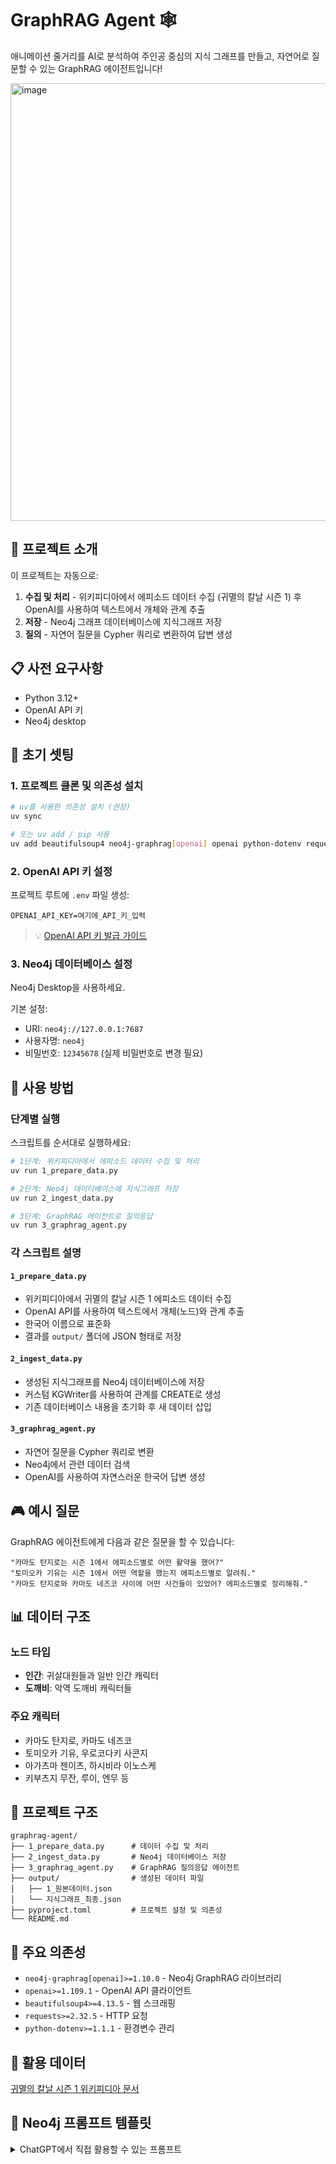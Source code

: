 # GraphRAG Agent 🕸️


애니메이션 줄거리를 AI로 분석하여 주인공 중심의 지식 그래프를 만들고, 자연어로 질문할 수 있는 GraphRAG 에이전트입니다!

<img width="700" alt="image" src="https://github.com/user-attachments/assets/87f784de-25ba-4dcd-a3b4-0ae93824f9ed" />


## 🎯 프로젝트 소개

이 프로젝트는 자동으로:
1. **수집 및 처리** - 위키피디아에서 에피소드 데이터 수집 (귀멸의 칼날 시즌 1) 후 OpenAI를 사용하여 텍스트에서 개체와 관계 추출
2. **저장** - Neo4j 그래프 데이터베이스에 지식그래프 저장
3. **질의** - 자연어 질문을 Cypher 쿼리로 변환하여 답변 생성

## 📋 사전 요구사항

- Python 3.12+
- OpenAI API 키
- Neo4j desktop

## 🚀 초기 셋팅

### 1. 프로젝트 클론 및 의존성 설치

```bash
# uv를 사용한 의존성 설치 (권장)
uv sync

# 또는 uv add / pip 사용
uv add beautifulsoup4 neo4j-graphrag[openai] openai python-dotenv requests

```

### 2. OpenAI API 키 설정

프로젝트 루트에 `.env` 파일 생성:
```env
OPENAI_API_KEY=여기에_API_키_입력
```

> 💡 [OpenAI API 키 발급 가이드](https://github.com/dabidstudio/dabidstudio_guides/blob/main/get-openai-api-key.md)

### 3. Neo4j 데이터베이스 설정

Neo4j Desktop을 사용하세요.

기본 설정:
- URI: `neo4j://127.0.0.1:7687`
- 사용자명: `neo4j`
- 비밀번호: `12345678` (실제 비밀번호로 변경 필요)

## 📖 사용 방법

### 단계별 실행

스크립트를 순서대로 실행하세요:

```bash
# 1단계: 위키피디아에서 에피소드 데이터 수집 및 처리
uv run 1_prepare_data.py

# 2단계: Neo4j 데이터베이스에 지식그래프 저장
uv run 2_ingest_data.py

# 3단계: GraphRAG 에이전트로 질의응답
uv run 3_graphrag_agent.py
```

### 각 스크립트 설명

#### `1_prepare_data.py`
- 위키피디아에서 귀멸의 칼날 시즌 1 에피소드 데이터 수집
- OpenAI API를 사용하여 텍스트에서 개체(노드)와 관계 추출
- 한국어 이름으로 표준화
- 결과를 `output/` 폴더에 JSON 형태로 저장

#### `2_ingest_data.py`
- 생성된 지식그래프를 Neo4j 데이터베이스에 저장
- 커스텀 KGWriter를 사용하여 관계를 CREATE로 생성
- 기존 데이터베이스 내용을 초기화 후 새 데이터 삽입

#### `3_graphrag_agent.py`
- 자연어 질문을 Cypher 쿼리로 변환
- Neo4j에서 관련 데이터 검색
- OpenAI를 사용하여 자연스러운 한국어 답변 생성

## 🎮 예시 질문

GraphRAG 에이전트에게 다음과 같은 질문을 할 수 있습니다:

```
"카마도 탄지로는 시즌 1에서 에피소드별로 어떤 활약을 했어?"
"토미오카 기유는 시즌 1에서 어떤 역할을 했는지 에피소드별로 알려줘."
"카마도 탄지로와 카마도 네즈코 사이에 어떤 사건들이 있었어? 에피소드별로 정리해줘."
```

## 📊 데이터 구조

### 노드 타입
- **인간**: 귀살대원들과 일반 인간 캐릭터
- **도깨비**: 악역 도깨비 캐릭터들

### 주요 캐릭터
- 카마도 탄지로, 카마도 네즈코
- 토미오카 기유, 우로코다키 사콘지
- 아가츠마 젠이츠, 하시비라 이노스케
- 키부츠지 무잔, 루이, 엔무 등

## 📁 프로젝트 구조

```
graphrag-agent/
├── 1_prepare_data.py      # 데이터 수집 및 처리
├── 2_ingest_data.py       # Neo4j 데이터베이스 저장
├── 3_graphrag_agent.py    # GraphRAG 질의응답 에이전트
├── output/                # 생성된 데이터 파일
│   ├── 1_원본데이터.json
│   └── 지식그래프_최종.json
├── pyproject.toml         # 프로젝트 설정 및 의존성
└── README.md
```

## 🔧 주요 의존성

- `neo4j-graphrag[openai]>=1.10.0` - Neo4j GraphRAG 라이브러리
- `openai>=1.109.1` - OpenAI API 클라이언트
- `beautifulsoup4>=4.13.5` - 웹 스크래핑
- `requests>=2.32.5` - HTTP 요청
- `python-dotenv>=1.1.1` - 환경변수 관리

## 🎨 활용 데이터

[귀멸의 칼날 시즌 1 위키피디아 문서](https://en.wikipedia.org/wiki/Demon_Slayer:_Kimetsu_no_Yaiba_season_1)

## 🤖 Neo4j 프롬프트 템플릿

<details>
<summary>ChatGPT에서 직접 활용할 수 있는 프롬프트</summary>

```text
You are a top-tier algorithm designed for extracting
information in structured formats to build a knowledge graph.

Extract the entities (nodes) and specify their type from the following text.
Also extract the relationships between these nodes.

Return result as JSON using the following format:
{{"nodes": [ {{"id": "0", "label": "Person", "properties": {{"name": "John"}} }}],
"relationships": [{{"type": "KNOWS", "start_node_id": "0", "end_node_id": "1", "properties": {{"since": "2024-08-01"}} }}] }}

Use only the following node and relationship types (if provided):
{schema}

Assign a unique ID (string) to each node, and reuse it to define relationships.
Do respect the source and target node types for relationship and
the relationship direction.

Make sure you adhere to the following rules to produce valid JSON objects:
- Do not return any additional information other than the JSON in it.
- Omit any backticks around the JSON - simply output the JSON on its own.
- The JSON object must not wrapped into a list - it is its own JSON object.
- Property names must be enclosed in double quotes

Examples:
{examples}

Input text:
```
</details>


